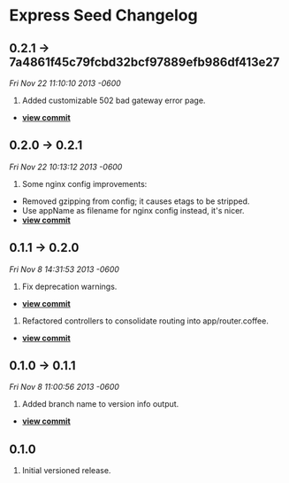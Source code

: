 # Express Seed Changelog

## 0.2.1 -> 7a4861f45c79fcbd32bcf97889efb986df413e27
*Fri Nov 22 11:10:10 2013 -0600*

1. Added customizable 502 bad gateway error page.
  * __[view commit](http://gitlab.immense.net/seeds/express-seed/commit/7a4861f45c79fcbd32bcf97889efb986df413e27)__

## 0.2.0 -> 0.2.1
*Fri Nov 22 10:13:12 2013 -0600*

1. Some nginx config improvements:
  * Removed gzipping from config; it causes etags to be stripped.
  * Use appName as filename for nginx config instead, it's nicer.
  * __[view commit](http://gitlab.immense.net/seeds/express-seed/commit/5db26dbe553cbf5b5fe12308658826ac2b29ce36)__

## 0.1.1 -> 0.2.0
*Fri Nov 8 14:31:53 2013 -0600*

1. Fix deprecation warnings.
  * __[view commit](http://gitlab.immense.net/seeds/express-seed/commit/b4d87e8d3aaaac1b2e40be763c824dd3f300211a)__

1. Refactored controllers to consolidate routing into app/router.coffee.
  * __[view commit](http://gitlab.immense.net/seeds/express-seed/commit/bda6a6a2a4ebf8543dfddaa3e8723d2b8ce16a88)__

## 0.1.0 -> 0.1.1
*Fri Nov 8 11:00:56 2013 -0600*

1. Added branch name to version info output.
  * __[view commit](http://gitlab.immense.net/seeds/express-seed/commit/8d15638d16282fab8f73635c75aa357d0e8b412c)__

## 0.1.0

1. Initial versioned release.
